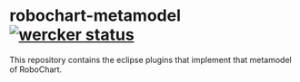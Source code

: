 # robochart-metamodel [![wercker status](https://app.wercker.com/status/d4e803180bb76499fd095643b434bfa4/s/master "wercker status")](https://app.wercker.com/project/byKey/d4e803180bb76499fd095643b434bfa4)
This repository contains the eclipse plugins that implement that metamodel of RoboChart.
